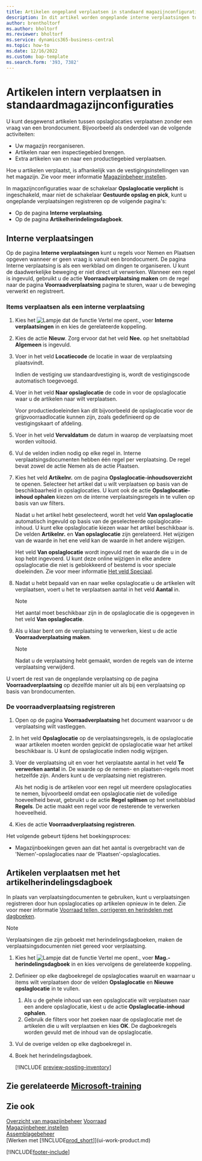 ```yaml
---
title: Artikelen ongepland verplaatsen in standaard magazijnconfiguraties
description: In dit artikel worden ongeplande interne verplaatsingen tussen opslaglocaties zonder vraag vanuit een brondocument uitgelegd.
author: brentholtorf
ms.author: bholtorf
ms.reviewer: bholtorf
ms.service: dynamics365-business-central
ms.topic: how-to
ms.date: 12/16/2022
ms.custom: bap-template
ms.search.form: '393, 7382'
---
```

# Artikelen intern verplaatsen in standaardmagazijnconfiguraties

U kunt desgewenst artikelen tussen opslaglocaties verplaatsen zonder een vraag van een brondocument. Bijvoorbeeld als onderdeel van de volgende activiteiten:

* Uw magazijn reorganiseren.
* Artikelen naar een inspectiegebied brengen.
* Extra artikelen van en naar een productiegebied verplaatsen. 

Hoe u artikelen verplaatst, is afhankelijk van de vestigingsinstellingen van het magazijn. Zie voor meer informatie [Magazijnbeheer instellen](warehouse-setup-warehouse.md).

In magazijnconfiguraties waar de schakelaar **Opslaglocatie verplicht** is ingeschakeld, maar niet de schakelaar **Gestuurde opslag en pick**, kunt u ongeplande verplaatsingen registreren op de volgende pagina's:  

* Op de pagina **Interne verplaatsing**.
* Op de pagina **Artikelherindelingsdagboek**.  

## Interne verplaatsingen

Op de pagina **Interne verplaatsingen** kunt u regels voor Nemen en Plaatsen opgeven wanneer er geen vraag is vanuit een brondocument. De pagina Interne verplaatsing is als een werkblad om dingen te organiseren. U kunt de daadwerkelijke beweging er niet direct uit verwerken. Wanneer een regel is ingevuld, gebruikt u de actie **Voorraadverplaatsing maken** om de regel naar de pagina **Voorraadverplaatsing** pagina te sturen, waar u de beweging verwerkt en registreert.

### Items verplaatsen als een interne verplaatsing

1. Kies het ![Lampje dat de functie Vertel me opent.](media/ui-search/search_small.png "Vertel me wat u wilt doen"), voer **Interne verplaatsingen** in en kies de gerelateerde koppeling.  
2. Kies de actie **Nieuw**. Zorg ervoor dat het veld **Nee.** op het sneltabblad **Algemeen** is ingevuld.
3. Voer in het veld **Locatiecode** de locatie in waar de verplaatsing plaatsvindt.  

    Indien de vestiging uw standaardvestiging is, wordt de vestigingscode automatisch toegevoegd.  
4. Voer in het veld **Naar opslaglocatie** de code in voor de opslaglocatie waar u de artikelen naar wilt verplaatsen.

    Voor productiedoeleinden kan dit bijvoorbeeld de opslaglocatie voor de grijpvoorraadlocatie kunnen zijn, zoals gedefinieerd op de vestigingskaart of afdeling.  
5. Voer in het veld **Vervaldatum** de datum in waarop de verplaatsing moet worden voltooid.  
6. Vul de velden indien nodig op elke regel in. Interne verplaatsingsdocumenten hebben één regel per verplaatsing. De regel bevat zowel de actie Nemen als de actie Plaatsen.
7. Kies het veld **Artikelnr.** om de pagina **Opslaglocatie-inhoudsoverzicht** te openen. Selecteer het artikel dat u wilt verplaatsen op basis van de beschikbaarheid in opslaglocaties. U kunt ook de actie **Opslaglocatie-inhoud ophalen** kiezen om de interne verplaatsingsregels in te vullen op basis van uw filters.  

    Nadat u het artikel hebt geselecteerd, wordt het veld **Van opslaglocatie** automatisch ingevuld op basis van de geselecteerde opslaglocatie-inhoud. U kunt elke opslaglocatie kiezen waar het artikel beschikbaar is. De velden **Artikelnr.** en **Van opslaglocatie** zijn gerelateerd. Het wijzigen van de waarde in het ene veld kan de waarde in het andere wijzigen.  

    Het veld **Van opslaglocatie** wordt ingevuld met de waarde die u in de kop hebt ingevoerd. U kunt deze online wijzigen in elke andere opslaglocatie die niet is geblokkeerd of bestemd is voor speciale doeleinden. Zie voor meer informatie [Het veld Speciaal](warehouse-how-to-create-individual-bins.md#the-dedicated-field).  

8. Nadat u hebt bepaald van en naar welke opslaglocatie u de artikelen wilt verplaatsen, voert u het te verplaatsen aantal in het veld **Aantal** in.  

    > [!NOTE]  
    > Het aantal moet beschikbaar zijn in de opslaglocatie die is opgegeven in het veld **Van opslaglocatie**.  

9. Als u klaar bent om de verplaatsing te verwerken, kiest u de actie **Voorraadverplaatsing maken**.  

    > [!NOTE]  
    >  Nadat u de verplaatsing hebt gemaakt, worden de regels van de interne verplaatsing verwijderd.  

U voert de rest van de ongeplande verplaatsing op de pagina **Voorraadverplaatsing** op dezelfde manier uit als bij een verplaatsing op basis van brondocumenten.

### De voorraadverplaatsing registreren

1. Open op de pagina **Voorraadverplaatsing** het document waarvoor u de verplaatsing wilt vastleggen.  
2. In het veld **Opslaglocatie** op de verplaatsingsregels, is de opslaglocatie waar artikelen moeten worden gepickt de opslaglocatie waar het artikel beschikbaar is. U kunt de opslaglocatie indien nodig wijzigen.
3. Voer de verplaatsing uit en voer het verplaatste aantal in het veld **Te verwerken aantal** in. De waarde op de nemen- en plaatsen-regels moet hetzelfde zijn. Anders kunt u de verplaatsing niet registreren.

    Als het nodig is de artikelen voor een regel uit meerdere opslaglocaties te nemen, bijvoorbeeld omdat een opslaglocatie niet de volledige hoeveelheid bevat, gebruikt u de actie **Regel splitsen** op het sneltabblad **Regels**. De actie maakt een regel voor de resterende te verwerken hoeveelheid.  
4. Kies de actie **Voorraadverplaatsing registreren**.  

Het volgende gebeurt tijdens het boekingsproces:

* Magazijnboekingen geven aan dat het aantal is overgebracht van de 'Nemen'-opslaglocaties naar de 'Plaatsen'-opslaglocaties.

## Artikelen verplaatsen met het artikelherindelingsdagboek

In plaats van verplaatsingdocumenten te gebruiken, kunt u verplaatsingen registreren door hun opslaglocaties op artikelen opnieuw in te delen. Zie voor meer informatie [Voorraad tellen, corrigeren en herindelen met dagboeken](inventory-how-count-adjust-reclassify.md).

> [!NOTE]  
> Verplaatsingen die zijn geboekt met herindelingsdagboeken, maken de verplaatsingsdocumenten niet gereed voor verplaatsing.  

1. Kies het ![Lampje dat de functie Vertel me opent.](media/ui-search/search_small.png "Vertel me wat u wilt doen"), voer **Mag.-herindelingsdagboek** in en kies vervolgens de gerelateerde koppeling.  
2. Definieer op elke dagboekregel de opslaglocaties waaruit en waarnaar u items wilt verplaatsen door de velden **Opslaglocatie** en **Nieuwe opslaglocatie** in te vullen.  

    1. Als u de gehele inhoud van een opslaglocatie wilt verplaatsen naar een andere opslaglocatie, kiest u de actie **Opslaglocatie-inhoud ophalen**.  
    2. Gebruik de filters voor het zoeken naar de opslaglocatie met de artikelen die u wilt verplaatsen en kies **OK**. De dagboekregels worden gevuld met de inhoud van de opslaglocatie.  
3. Vul de overige velden op elke dagboekregel in.
4. Boek het herindelingsdagboek.  

    [!INCLUDE [preview-posting-inventory](includes/preview-posting-inventory.md)]

## Zie gerelateerde [Microsoft-training](/training/modules/manage-internal-warehouse-processes/)

## Zie ook

[Overzicht van magazijnbeheer](design-details-warehouse-management.md)
[Voorraad](inventory-manage-inventory.md)  
[Magazijnbeheer instellen](warehouse-setup-warehouse.md)  
[Assemblagebeheer](assembly-assemble-items.md)  
[Werken met [!INCLUDE[prod_short](includes/prod_short.md)]](ui-work-product.md)


[!INCLUDE[footer-include](includes/footer-banner.md)]
